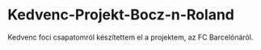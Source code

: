 # Kedvenc-Projekt-Bocz-n-Roland
Kedvenc foci csapatomról készítettem el a projektem, az FC Barcelónáról.
